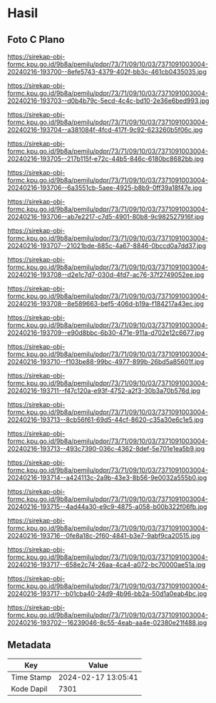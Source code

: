 # Hasil

## Foto C Plano

https://sirekap-obj-formc.kpu.go.id/9b8a/pemilu/pdpr/73/71/09/10/03/7371091003004-20240216-193700--8efe5743-4379-402f-bb3c-461cb0435035.jpg

https://sirekap-obj-formc.kpu.go.id/9b8a/pemilu/pdpr/73/71/09/10/03/7371091003004-20240216-193703--d0b4b79c-5ecd-4c4c-bd10-2e36e6bed993.jpg

https://sirekap-obj-formc.kpu.go.id/9b8a/pemilu/pdpr/73/71/09/10/03/7371091003004-20240216-193704--a381084f-4fcd-417f-9c92-623260b5f06c.jpg

https://sirekap-obj-formc.kpu.go.id/9b8a/pemilu/pdpr/73/71/09/10/03/7371091003004-20240216-193705--217b115f-e72c-44b5-846c-6180bc8682bb.jpg

https://sirekap-obj-formc.kpu.go.id/9b8a/pemilu/pdpr/73/71/09/10/03/7371091003004-20240216-193706--6a3551cb-5aee-4925-b8b9-0ff39a18f47e.jpg

https://sirekap-obj-formc.kpu.go.id/9b8a/pemilu/pdpr/73/71/09/10/03/7371091003004-20240216-193706--ab7e2217-c7d5-4901-80b8-9c982527916f.jpg

https://sirekap-obj-formc.kpu.go.id/9b8a/pemilu/pdpr/73/71/09/10/03/7371091003004-20240216-193707--21021bde-885c-4a67-8846-0bccd0a7dd37.jpg

https://sirekap-obj-formc.kpu.go.id/9b8a/pemilu/pdpr/73/71/09/10/03/7371091003004-20240216-193708--d2e1c7d7-030d-4fd7-ac76-37f2749052ee.jpg

https://sirekap-obj-formc.kpu.go.id/9b8a/pemilu/pdpr/73/71/09/10/03/7371091003004-20240216-193708--8e589663-bef5-406d-b19a-f184217a43ec.jpg

https://sirekap-obj-formc.kpu.go.id/9b8a/pemilu/pdpr/73/71/09/10/03/7371091003004-20240216-193709--e90d8bbc-6b30-471e-911a-d702e12c6677.jpg

https://sirekap-obj-formc.kpu.go.id/9b8a/pemilu/pdpr/73/71/09/10/03/7371091003004-20240216-193710--f103be88-99bc-4977-899b-26bd5a85601f.jpg

https://sirekap-obj-formc.kpu.go.id/9b8a/pemilu/pdpr/73/71/09/10/03/7371091003004-20240216-193711--f47c120a-e93f-4752-a2f3-30b3a70b576d.jpg

https://sirekap-obj-formc.kpu.go.id/9b8a/pemilu/pdpr/73/71/09/10/03/7371091003004-20240216-193713--8cb56f61-69d5-44cf-8620-c35a30e6c1e5.jpg

https://sirekap-obj-formc.kpu.go.id/9b8a/pemilu/pdpr/73/71/09/10/03/7371091003004-20240216-193713--493c7390-036c-4362-8def-5e701e1ea5b9.jpg

https://sirekap-obj-formc.kpu.go.id/9b8a/pemilu/pdpr/73/71/09/10/03/7371091003004-20240216-193714--a424113c-2a9b-43e3-8b56-9e0032a555b0.jpg

https://sirekap-obj-formc.kpu.go.id/9b8a/pemilu/pdpr/73/71/09/10/03/7371091003004-20240216-193715--4ad44a30-e9c9-4875-a058-b00b322f06fb.jpg

https://sirekap-obj-formc.kpu.go.id/9b8a/pemilu/pdpr/73/71/09/10/03/7371091003004-20240216-193716--0fe8a18c-2f60-4841-b3e7-9abf9ca20515.jpg

https://sirekap-obj-formc.kpu.go.id/9b8a/pemilu/pdpr/73/71/09/10/03/7371091003004-20240216-193717--658e2c74-26aa-4ca4-a072-bc70000ae51a.jpg

https://sirekap-obj-formc.kpu.go.id/9b8a/pemilu/pdpr/73/71/09/10/03/7371091003004-20240216-193717--b01cba40-24d9-4b96-bb2a-50d1a0eab4bc.jpg

https://sirekap-obj-formc.kpu.go.id/9b8a/pemilu/pdpr/73/71/09/10/03/7371091003004-20240216-193702--16239046-8c55-4eab-aa4e-02380e21f488.jpg


## Metadata

| Key        | Value               |
| ---------- | ------------------- |
| Time Stamp | 2024-02-17 13:05:41 |
| Kode Dapil | 7301                |



